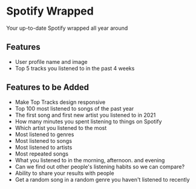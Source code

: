 # Spotify Wrapped
Your up-to-date Spotify wrapped all year around

## Features
- User profile name and image
- Top 5 tracks you listened to in the past 4 weeks

## Features to be Added
- Make Top Tracks design responsive
- Top 100 most listened to songs of the past year
- The first song and first new artist you listened to in 2021
- How many minutes you spent listening to things on Spotify
- Which artist you listened to the most
- Most listened to genres
- Most listened to songs
- Most listened to artists
- Most repeated songs
- What you listened to in the morning, afternoon. and evening
- Can we find out other people's listening habits so we can compare?
- Ability to share your results with people
- Get a random song in a random genre you haven't listened to recently
